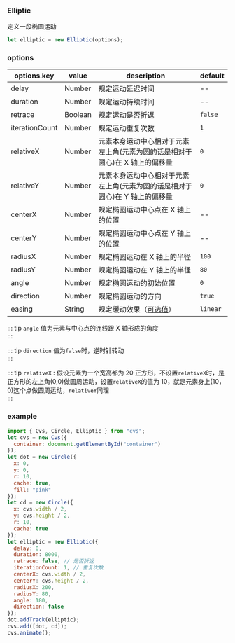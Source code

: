 ### Elliptic

定义一段椭圆运动

```js
let elliptic = new Elliptic(options);
```

### options

| options.key    | value   | description                                                                 | default  |
| -------------- | ------- | --------------------------------------------------------------------------- | -------- |
| delay          | Number  | 规定运动延迟时间                                                            | --       |
| duration       | Number  | 规定运动持续时间                                                            | --       |
| retrace        | Boolean | 规定运动是否折返                                                            | `false`  |
| iterationCount | Number  | 规定运动重复次数                                                            | `1`      |
| relativeX      | Number  | 元素本身运动中心相对于元素左上角(元素为圆的话是相对于圆心)在 X 轴上的偏移量 | `0`      |
| relativeY      | Number  | 元素本身运动中心相对于元素左上角(元素为圆的话是相对于圆心)在 Y 轴上的偏移量 | `0`      |
| centerX        | Number  | 规定椭圆运动中心点在 X 轴上的位置                                           | --       |
| centerY        | Number  | 规定椭圆运动中心点在 Y 轴上的位置                                           | --       |
| radiusX        | Number  | 规定椭圆运动在 X 轴上的半径                                                 | `100`    |
| radiusY        | Number  | 规定椭圆运动在 Y 轴上的半径                                                 | `80`     |
| angle          | Number  | 规定椭圆运动的初始位置                                                      | `0`      |
| direction      | Number  | 规定椭圆运动的方向                                                          | `true`   |
| easing         | String  | 规定缓动效果（[可选值](/docs/track.html#easing)）                           | `linear` |

::: tip
`angle` 值为元素与中心点的连线跟 X 轴形成的角度  
:::

::: tip
`direction` 值为`false`时，逆时针转动  
:::

::: tip
`relativeX` : 假设元素为一个宽高都为 20 正方形，不设置`relativeX`时，是正方形的左上角(0,0)做圆周运动，设置`relativeX`的值为 10，就是元素身上(10，0)这个点做圆周运动，`relativeY`同理  
:::

### example

```js
import { Cvs, Circle, Elliptic } from "cvs";
let cvs = new Cvs({
  container: document.getElementById("container")
});
let dot = new Circle({
  x: 0,
  y: 0,
  r: 10,
  cache: true,
  fill: "pink"
});
let cd = new Circle({
  x: cvs.width / 2,
  y: cvs.height / 2,
  r: 10,
  cache: true
});
let elliptic = new Elliptic({
  delay: 0,
  duration: 8000,
  retrace: false, // 是否折返
  iterationCount: 1, // 重复次数
  centerX: cvs.width / 2,
  centerY: cvs.height / 2,
  radiusX: 200,
  radiusY: 80,
  angle: 180,
  direction: false
});
dot.addTrack(elliptic);
cvs.add([dot, cd]);
cvs.animate();
```

<c-elliptic></c-elliptic>

